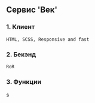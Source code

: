 ## Сервис 'Век'

### 1. Клиент
   
    HTML, SCSS, Responsive and fast

### 2. Бекэнд

    RoR

### 3. Функции

    

s


